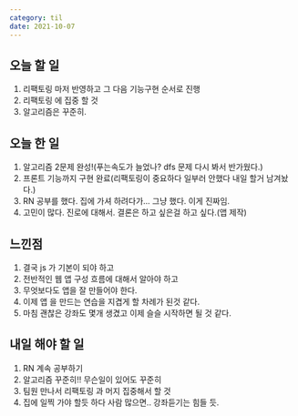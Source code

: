 ```yaml
---
category: til
date: 2021-10-07
---
```


## 오늘 할 일

1. 리팩토링 마저 반영하고 그 다음 기능구현 순서로 진행
2. 리팩토링 에 집중 할 것
3. 알고리즘은 꾸준히.

## 오늘 한 일

1. 알고리즘 2문제 완성!(푸는속도가 늘었나? dfs 문제 다시 봐서 반가웠다.)
2. 프론트 기능까지 구현 완료(리팩토링이 중요하다 일부러 안했다 내일 할거 남겨놨다.)
3. RN 공부를 했다. 집에 가셔 하려다가... 그냥 했다. 이게 진짜임.
4. 고민이 많다. 진로에 대해서. 결론은 하고 싶은걸 하고 싶다.(앱 제작)

## 느낀점

1. 결국 js 가 기본이 되야 하고
2. 전반적인 웹 앱 구성 흐름에 대해서 알아야 하고
3. 무엇보다도 앱을 잘 만들어야 한다.
4. 이제 앱 을 만드는 연습을 지겹게 할 차례가 된것 같다.
5. 마침 괜찮은 강좌도 몇개 생겼고 이제 슬슬 시작하면 될 것 같다.

## 내일 해야 할 일

1. RN 계속 공부하기
2. 알고리즘 꾸준히!! 무슨일이 있어도 꾸준히
3. 팀원 만나서 리팩토링 과 머지 집중해서 할 것
4. 집에 일찍 가야 할듯 하다 사람 많으면.. 강좌듣기는 힘들 듯.
